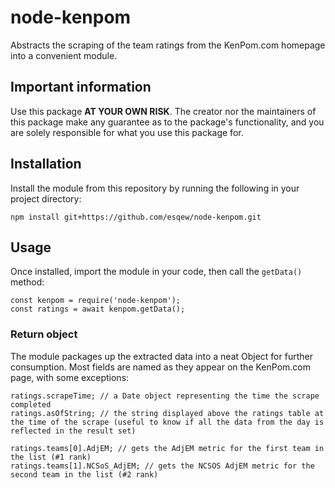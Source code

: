 # node-kenpom
Abstracts the scraping of the team ratings from the KenPom.com homepage into a convenient module.

## Important information
Use this package **AT YOUR OWN RISK**. The creator nor the maintainers of this package make any guarantee as to the package's functionality, and you are solely responsible for what you use this package for.

## Installation
Install the module from this repository by running the following in your project directory:

    npm install git+https://github.com/esqew/node-kenpom.git

## Usage
Once installed, import the module in your code, then call the `getData()` method:

    const kenpom = require('node-kenpom');
    const ratings = await kenpom.getData();

### Return object
The module packages up the extracted data into a neat Object for further consumption. Most fields are named as they appear on the KenPom.com page, with some exceptions:

    ratings.scrapeTime; // a Date object representing the time the scrape completed
    ratings.asOfString; // the string displayed above the ratings table at the time of the scrape (useful to know if all the data from the day is reflected in the result set)

    ratings.teams[0].AdjEM; // gets the AdjEM metric for the first team in the list (#1 rank)
    ratings.teams[1].NCSoS_AdjEM; // gets the NCSOS AdjEM metric for the second team in the list (#2 rank)